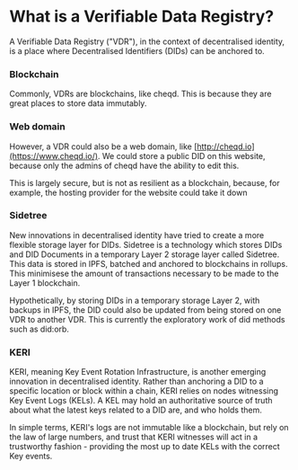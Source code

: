 # What is a Verifiable Data Registry?

A Verifiable Data Registry ("VDR"), in the context of decentralised identity, is a place where Decentralised Identifiers (DIDs) can be anchored to.&#x20;

### Blockchain

Commonly, VDRs are blockchains, like cheqd. This is because they are great places to store data immutably.&#x20;

### Web domain

However, a VDR could also be a web domain, like [http://cheqd.io](https://www.cheqd.io/). We could store a public DID on this website, because only the admins of cheqd have the ability to edit this.&#x20;

This is largely secure, but is not as resilient as a blockchain, because, for example, the hosting provider for the website could take it down&#x20;

### Sidetree

New innovations in decentralised identity have tried to create a more flexible storage layer for DIDs. Sidetree is a technology which stores DIDs and DID Documents in a temporary Layer 2 storage layer called Sidetree. This data is stored in IPFS, batched and anchored to blockchains in rollups. This minimisese the amount of transactions necessary to be made to the Layer 1 blockchain.&#x20;

Hypothetically, by storing DIDs in a temporary storage Layer 2, with backups in IPFS, the DID could also be updated from being stored on one VDR to another VDR. This is currently the exploratory work of did methods such as did:orb.&#x20;

### KERI

KERI, meaning Key Event Rotation Infrastructure, is another emerging innovation in decentralised identity. Rather than anchoring a DID to a specific location or block within a chain, KERI relies on nodes witnessing Key Event Logs (KELs). A KEL may hold an authoritative source of truth about what the latest keys related to a DID are, and who holds them.

In simple terms, KERI's logs are not immutable like a blockchain, but rely on the law of large numbers, and trust that KERI witnesses will act in a trustworthy fashion - providing the most up to date KELs with the correct Key events.&#x20;



